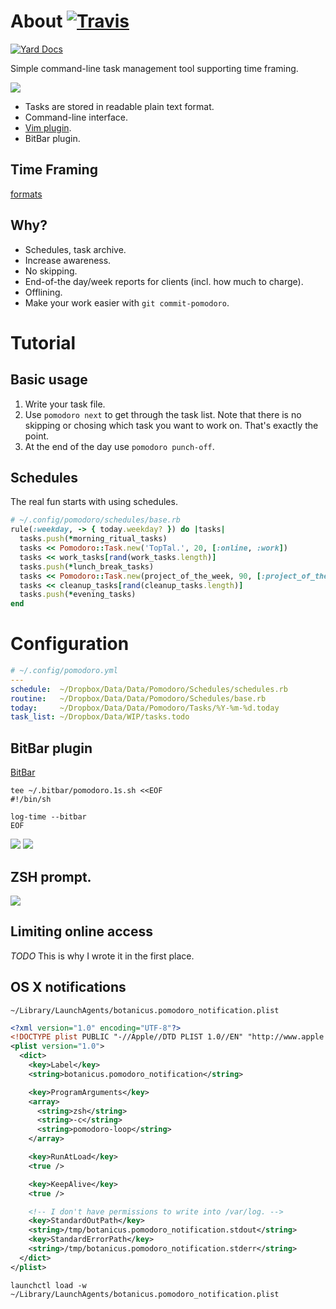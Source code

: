 # About [![Travis](https://travis-ci.org/botanicus/pomodoro.svg?branch=master)](https://travis-ci.org/botanicus/pomodoro)
[![Yard Docs](http://img.shields.io/badge/yard-docs-blue.svg)](http://www.rubydoc.info/github/botanicus/pomodoro/master)

Simple command-line task management tool supporting time framing.

![](https://raw.githubusercontent.com/botanicus/pomodoro/master/doc/today-annotated.png)

- Tasks are stored in readable plain text format.
- Command-line interface.
- [Vim plugin](https://github.com/botanicus/pomodoro/tree/master/support/vim).
- BitBar plugin.

## Time Framing

[formats](https://github.com/botanicus/pomodoro/blob/master/doc/spec/formats.md)

## Why?

- Schedules, task archive.
- Increase awareness.
- No skipping.
- End-of-the day/week reports for clients (incl. how much to charge).
- Offlining.
- Make your work easier with `git commit-pomodoro`.

# Tutorial

## Basic usage

1. Write your task file.
2. Use `pomodoro next` to get through the task list.
   Note that there is no skipping or chosing which task you want to work on.
   That's exactly the point.
3. At the end of the day use `pomodoro punch-off`.

## Schedules

The real fun starts with using schedules.

```ruby
# ~/.config/pomodoro/schedules/base.rb
rule(:weekday, -> { today.weekday? }) do |tasks|
  tasks.push(*morning_ritual_tasks)
  tasks << Pomodoro::Task.new('TopTal.', 20, [:online, :work])
  tasks << work_tasks[rand(work_tasks.length)]
  tasks.push(*lunch_break_tasks)
  tasks << Pomodoro::Task.new(project_of_the_week, 90, [:project_of_the_week, :online])
  tasks << cleanup_tasks[rand(cleanup_tasks.length)]
  tasks.push(*evening_tasks)
end
```

# Configuration

```yaml
# ~/.config/pomodoro.yml
---
schedule:  ~/Dropbox/Data/Data/Pomodoro/Schedules/schedules.rb
routine:   ~/Dropbox/Data/Data/Pomodoro/Schedules/base.rb
today:     ~/Dropbox/Data/Data/Pomodoro/Tasks/%Y-%m-%d.today
task_list: ~/Dropbox/Data/WIP/tasks.todo
```

## BitBar plugin

[BitBar](https://getbitbar.com/)

```shell
tee ~/.bitbar/pomodoro.1s.sh <<EOF
#!/bin/sh

log-time --bitbar
EOF
```

![](https://raw.githubusercontent.com/botanicus/pomodoro/master/doc/more-than-5m.png)
![](https://raw.githubusercontent.com/botanicus/pomodoro/master/doc/less-than-5m.png)

## ZSH prompt.

![](https://raw.githubusercontent.com/botanicus/pomodoro/master/doc/prompt.png)

## Limiting online access

_TODO_
This is why I wrote it in the first place.

## OS X notifications

`~/Library/LaunchAgents/botanicus.pomodoro_notification.plist`

```xml
<?xml version="1.0" encoding="UTF-8"?>
<!DOCTYPE plist PUBLIC "-//Apple//DTD PLIST 1.0//EN" "http://www.apple.com/DTDs/PropertyList-1.0.dtd">
<plist version="1.0">
  <dict>
    <key>Label</key>
    <string>botanicus.pomodoro_notification</string>

    <key>ProgramArguments</key>
    <array>
      <string>zsh</string>
      <string>-c</string>
      <string>pomodoro-loop</string>
    </array>

    <key>RunAtLoad</key>
    <true />

    <key>KeepAlive</key>
    <true />

    <!-- I don't have permissions to write into /var/log. -->
    <key>StandardOutPath</key>
    <string>/tmp/botanicus.pomodoro_notification.stdout</string>
    <key>StandardErrorPath</key>
    <string>/tmp/botanicus.pomodoro_notification.stderr</string>
  </dict>
</plist>
```

```shell
launchctl load -w ~/Library/LaunchAgents/botanicus.pomodoro_notification.plist
```

